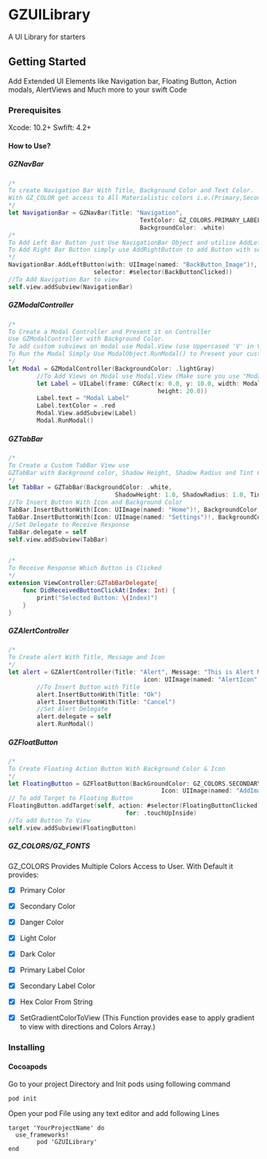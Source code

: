 # GZUILibrary

A UI Library for starters

## Getting Started

Add Extended UI Elements like Navigation bar, Floating Button, Action modals, AlertViews and Much more to your swift Code

### Prerequisites

Xcode: 10.2+     Swfift: 4.2+

#### How to Use?

##### GZNavBar
``` swift
/* 
To create Navigation Bar With Title, Background Color and Text Color.
With GZ_COLOR get access to All Materialistic colors i.e.(Primary,Secondary,Danger,etc)
*/
let NavigationBar = GZNavBar(Title: "Navigation",
                                     TextColor: GZ_COLORS.PRIMARY_LABEL_COLOR,
                                     BackgroundColor: .white)
/*
To Add Left Bar Button just Use NavigationBar Object and utilise AddLeftButton to add Button with Image
To Add Right Bar Button simply use AddRightButton to add Button with selector
*/
NavigationBar.AddLeftButton(with: UIImage(named: "BackButton_Image")!,
                        selector: #selector(BackButtonClicked))
//To Add Navigation Bar to view
self.view.addSubview(NavigationBar)
```
##### GZModalController
```swift
/*
To Create a Modal Controller and Present it on Controller
Use GZModalController with Background Color.
To add custom subviews on modal use Modal.View (use Uppercased 'V' in View).
To Run the Modal Simply Use ModalObject.RunModal() to Present your custom modal
*/
let Modal = GZModalController(BackgroundColor: .lightGray)
        //To Add Views on Modal use Modal.View (Make sure you use "Modal.View" not "Modal.view")
        let Label = UILabel(frame: CGRect(x: 0.0, y: 10.0, width: Modal.View.frame.width,
                                          height: 20.0))
        Label.text = "Modal Label"
        Label.textColor = .red
        Modal.View.addSubview(Label)
        Modal.RunModal()

```

##### GZTabBar
```swift
/*
To Create a Custom TabBar View use
GZTabBar with Background color, Shadow Height, Shadow Radius and Tint Color(Selected Icon Color)
*/
let TabBar = GZTabBar(BackgroundColor: .white,
                              ShadowHeight: 1.0, ShadowRadius: 1.0, TintColor: .red)
//To Insert Button With Icon and Background Color                              
TabBar.InsertButtonWith(Icon: UIImage(named: "Home")!, BackgroundColor: .white)
TabBar.InsertButtonWith(Icon: UIImage(named: "Settings")!, BackgroundColor: .white)
//Set Delegate to Receive Response
TabBar.delegate = self
self.view.addSubview(TabBar)


/*
To Receive Response Which Button is Clicked
*/
extension ViewController:GZTabBarDelegate{
    func DidReceivedButtonClickAt(Index: Int) {
        print("Selected Button: \(Index)")
    }
}
```
##### GZAlertController
```swift
/*
To Create alert With Title, Message and Icon
*/
let alert = GZAlertController(Title: "Alert", Message: "This is Alert Message",
                                      icon: UIImage(named: "AlertIcon")!)
        //To Insert Button with Title
        alert.InsertButtonWith(Title: "Ok")
        alert.InsertButtonWith(Title: "Cancel")
        //Set Alert Delegate
        alert.delegate = self
        alert.RunModal()

```

##### GZFloatButton
```swift
/*
To Create Floating Action Button With Background Color & Icon
*/
let FloatingButton = GZFloatButton(BackGroundColor: GZ_COLORS.SECONDARY_COLOR,
                                           Icon: UIImage(named: "AddImage")!)
// To add Target to Floating Button
FloatingButton.addTarget(self, action: #selector(FloatingButtonClicked),
                                 for: .touchUpInside)
//To add Button To View
self.view.addSubview(FloatingButton)
```
##### GZ_COLORS/GZ_FONTS
GZ_COLORS Provides Multiple Colors Access to User.
With Default it provides:
- [x] Primary Color
- [x] Secondary Color
- [x] Danger Color
- [x] Light Color
- [x] Dark Color
- [x] Primary Label Color
- [x] Secondary Label Color
- [x] Hex Color From String
- [x] SetGradientColorToView (This Function provides ease to apply gradient to view with directions and Colors Array.)


### Installing

#### Cocoapods

Go to your project Directory and Init pods using following command

```
pod init
```

Open your pod File using any text editor and add following Lines

```
target 'YourProjectName' do
  use_frameworks!
    	pod 'GZUILibrary'
end
```
